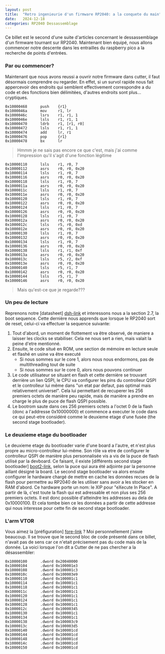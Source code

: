 ```yaml
---
layout: post
title:  "Retro ingenieurie d'un firmware RP2040: a la conquete du main"
date:   2024-12-18
categories: RP2040 Dessassemblage
---
```



Ce billet est le second d'une suite d'articles concernant le dessassemblage d'un firmware tournant sur RP2040. Maintenant bien équipé, nous allons commencer notre descente dans les entrailles du raspberry pico a la recherche de points d'entrées.

### Par ou commencer? 


Maintenant que nous avons reussi a ouvrir notre firmware dans cutter, il faut désormais comprendre ou regarder. En effet, si un survol rapide nous fait appercevoir des endroits qui semblent effectivement correspondre a du code et des fonctions bien délimitées, d'autres endroits sont plus... cryptiques. 


```
0x10000468      push    {r1}
0x1000046a      mov     r1, lr
0x1000046c      lsrs    r1, r1, 1
0x1000046e      lsls    r1, r1, 1
0x10000470      ldrb    r1, [r1, r0]
0x10000472      lsls    r1, r1, 1
0x10000474      add     lr, r1
0x10000476      pop     {r1}
0x10000478      bx      lr

```
> Hmmm je ne sais pas encore ce que c'est, mais j'ai comme l'impression qu'il s'agit d'une fonction légitime

```
0x10000110      lsls    r1, r0, 7
0x10000112      asrs    r0, r0, 0x20
0x10000114      lsls    r1, r0, 7
0x10000116      asrs    r0, r0, 0x20
0x10000118      lsls    r1, r0, 7
0x1000011a      asrs    r0, r0, 0x20
0x1000011c      lsls    r1, r0, 7
0x1000011e      asrs    r0, r0, 0x20
0x10000120      lsls    r1, r0, 7
0x10000122      asrs    r0, r0, 0x20
0x10000124      lsls    r1, r0, 7
0x10000126      asrs    r0, r0, 0x20
0x10000128      lsls    r1, r0, 7
0x1000012a      asrs    r0, r0, 0x20
0x1000012c      lsls    r5, r0, 0xd
0x1000012e      asrs    r0, r0, 0x20
0x10000130      lsls    r1, r0, 7
0x10000132      asrs    r0, r0, 0x20
0x10000134      lsls    r1, r0, 7
0x10000136      asrs    r0, r0, 0x20
0x10000138      lsls    r1, r1, 0xf
0x1000013a      asrs    r0, r0, 0x20
0x1000013c      lsls    r5, r2, 0xf
0x1000013e      asrs    r0, r0, 0x20
0x10000140      lsls    r5, r1, 7
0x10000142      asrs    r0, r0, 0x20
0x10000144      lsls    r5, r1, 7
0x10000146      asrs    r0, r0, 0x20
```
> Mais qu'est-ce que je regarde???


### Un peu de lecture 

Reprenons notre [datasheet] [dsh-link] et interessons nous a la section 2.7, la boot sequence. Cette dernière nous apprends que lorsque le RP2040 sort de reset, celui-ci va effectuer la sequence suivante: 

1. Tout d'abord, un moment de flottement va être observé, de maniere a laisser les clocks se stabiliser. Cela ne nous sert a rien, mais valait la peine d'etre mentionné.
2. Ensuite, le code situé en ROM, une section de mémoire en lecture seule et flashé en usine va être executé
	- Si nous sommes sur le core 1, alors nous nous endormons, pas de multithreading tout de suite 
	- Si nous sommes sur le core 0, alors nous pouvons continuer
3. Le code utilisateur se situant en flash et cette dernière se trouvant derrière un lien QSPI, le CPU va configurer les pins du controlleur QSPI et le controlleur lui même dans "un etat par defaut, pas optimal mais relativement universel". Cela lui permettant de recuperer les 256 premiers octets de manière peu rapide, mais de manière a prendre en charge le plus de puce de flash QSPI possible.
4. Le bootrom saute dans ces 256 premiers octets a l'octet 0 de la flash (donc a l'addresse 0x10000000) et commence a executer le code dans ce qui peut-etre considéré comme le deuxieme etage d'une fusée (the second stage bootloader).  

### Le deuxieme etage du bootloader

Le deuxieme etage du bootloader varie d'une board a l'autre, et n'est plus propre au micro-controlleur lui-même. Son rôle va etre de configurer le controlleur QSPI de manière plus personnalisée vis a vis de la puce de flash utilisé par la devboard. Ce faisant, il existe [différents second stage bootloader] [boot2-link], selon la puce qui aura été adjointe par la personne aillant désigné la board. Le second stage bootloader va alors ensuite configurer le hardware chargé de mettre en cache les données recues de la flash pour permettre au RP2040 de les utiliser sans avoir a les stocker en RAM d'abord. Ce hardware porte un nom: le XIP pour "eXecute In Place". A partir de là, c'est toute la flash qui est adressable et non plus ses 256 premiers octets. Il est donc possible d'atteindre les addresses au dela de 0x10000100. Et cela tombe bien ce les données a partir de cette addresse qui nous interesse pour cette fin de second stage bootloader. 


### L'arm VTOR

Vous aimez la [préfiguration] [fore-link] ? Moi personnellement j'aime beaucoup. Il se trouve que le second bloc de code présenté dans ce billet, n'avait pas de sens car ce n'etait précisement pas du code mais de la donnée. La voici lorsque l'on dit a Cutter de ne pas chercher a la désassembler: 


```
0x10000100      .dword 0x20040000
0x10000104      .dword 0x100001e3
0x10000108      .dword 0x100001c3
0x1000010c      .dword 0x100003e9
0x10000110      .dword 0x100001c1
0x10000114      .dword 0x100001c1
0x10000118      .dword 0x100001c1
0x1000011c      .dword 0x100001c1
0x10000120      .dword 0x100001c1
0x10000124      .dword 0x100001c1
0x10000128      .dword 0x100001c1
0x1000012c      .dword 0x10000345
0x10000130      .dword 0x100001c1
0x10000134      .dword 0x100001c1
0x10000138      .dword 0x100003c9
0x1000013c      .dword 0x100003d5
0x10000140      .dword 0x100001cd
0x10000144      .dword 0x100001cd
0x10000148      .dword 0x100001cd
0x1000014c      .dword 0x100001cd
0x10000150      .dword 0x100001cd
```



[dsh-link]: https://datasheets.raspberrypi.com/rp2040/rp2040-datasheet.pdf#%5B%7B%22num%22%3A131%2C%22gen%22%3A0%7D%2C%7B%22name%22%3A%22XYZ%22%7D%2C115%2C478.854%2Cnull%5D
[fore-link]: https://fr.wikipedia.org/wiki/Foreshadowing
[boot2-link]: https://github.com/raspberrypi/pico-sdk/tree/master/src/rp2040/boot_stage2

